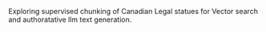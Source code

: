 Exploring supervised chunking of Canadian Legal statues for Vector search and authoratative llm text generation.
